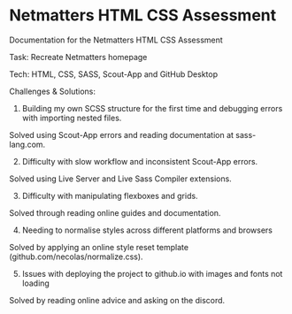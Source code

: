 # Netmatters HTML CSS Assessment
 
Documentation for the Netmatters HTML CSS Assessment

Task: Recreate Netmatters homepage

Tech: HTML, CSS, SASS, Scout-App and GitHub Desktop

Challenges & Solutions:

1. Building my own SCSS structure for the first time and debugging errors with importing nested files.

Solved using Scout-App errors and reading documentation at sass-lang.com.

2. Difficulty with slow workflow and inconsistent Scout-App errors.

Solved using Live Server and Live Sass Compiler extensions.

3. Difficulty with manipulating flexboxes and grids.

Solved through reading online guides and documentation.

4. Needing to normalise styles across different platforms and browsers

Solved by applying an online style reset template (github.com/necolas/normalize.css).

5. Issues with deploying the project to github.io with images and fonts not loading

Solved by reading online advice and asking on the discord. 